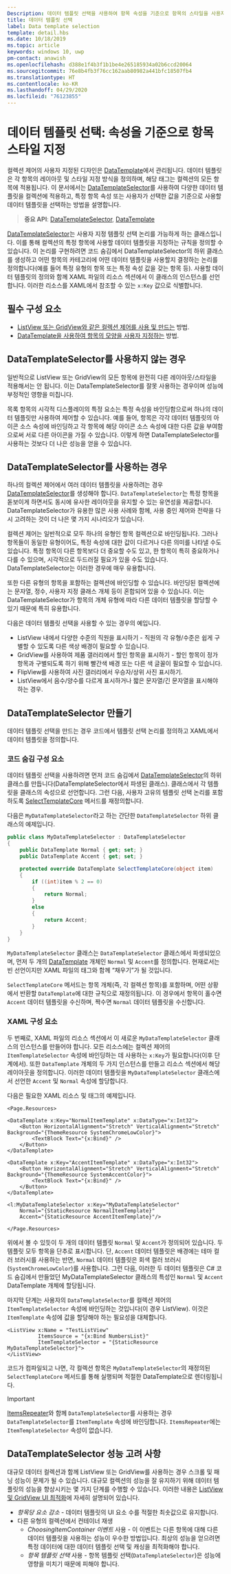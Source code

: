 ```yaml
---
Description: 데이터 템플릿 선택을 사용하여 항목 속성을 기준으로 항목의 스타일을 사용자 지정합니다.
title: 데이터 템플릿 선택
label: Data template selection
template: detail.hbs
ms.date: 10/18/2019
ms.topic: article
keywords: windows 10, uwp
pm-contact: anawish
ms.openlocfilehash: d388e1f4b3f1b1be4e265185934a02b6ccd20064
ms.sourcegitcommit: 76e8b4fb3f76cc162aab80982a441bfc18507fb4
ms.translationtype: HT
ms.contentlocale: ko-KR
ms.lasthandoff: 04/29/2020
ms.locfileid: "76123855"
---
```

# <a name="data-template-selection-styling-items-based-on-their-properties"></a>데이터 템플릿 선택: 속성을 기준으로 항목 스타일 지정

컬렉션 제어의 사용자 지정된 디자인은 [DataTemplate](/uwp/api/windows.ui.xaml.datatemplate)에서 관리됩니다. 데이터 템플릿은 각 항목의 레이아웃 및 스타일 지정 방식을 정의하며, 해당 태그는 컬렉션의 모든 항목에 적용됩니다. 이 문서에서는 [DataTemplateSelector](/uwp/api/windows.ui.xaml.controls.datatemplateselector)를 사용하여 다양한 데이터 템플릿을 컬렉션에 적용하고, 특정 항목 속성 또는 사용자가 선택한 값을 기준으로 사용할 데이터 템플릿을 선택하는 방법을 설명합니다.

> **중요 API**: [DataTemplateSelector](/uwp/api/windows.ui.xaml.controls.datatemplateselector), [DataTemplate](/uwp/api/windows.ui.xaml.datatemplate)

[DataTemplateSelector](/uwp/api/windows.ui.xaml.controls.datatemplateselector)는 사용자 지정 템플릿 선택 논리를 가능하게 하는 클래스입니다. 이를 통해 컬렉션의 특정 항목에 사용할 데이터 템플릿을 지정하는 규칙을 정의할 수 있습니다. 이 논리를 구현하려면 코드 숨김에서 DataTemplateSelector의 하위 클래스를 생성하고 어떤 항목의 카테고리에 어떤 데이터 템플릿을 사용할지 결정하는 논리를 정의합니다(예를 들어 특정 유형의 항목 또는 특정 속성 값을 갖는 항목 등). 사용할 데이터 템플릿의 정의와 함께 XAML 파일의 리소스 섹션에서 이 클래스의 인스턴스를 선언합니다. 이러한 리소스를 XAML에서 참조할 수 있는 `x:Key` 값으로 식별합니다.

## <a name="prerequisites"></a>필수 구성 요소

- [ListView 또는 GridView와 같은 컬렉션 제어를 사용 및 만드는](listview-and-gridview.md) 방법.
- [DataTemplate을 사용하여 항목의 모양을 사용자 지정하는](item-containers-templates.md#data-template) 방법.

## <a name="when-not-to-use-a-datatemplateselector"></a>DataTemplateSelector를 사용하지 않는 경우

일반적으로 ListView 또는 GridView의 모든 항목에 완전히 다른 레이아웃/스타일을 적용해서는 안 됩니다. 이는 DataTemplateSelector를 잘못 사용하는 경우이며 성능에 부정적인 영향을 미칩니다.

목록 항목의 시각적 디스플레이의 특정 요소는 특정 속성을 바인딩함으로써 하나의 데이터 템플릿만 사용하여 제어할 수 있습니다. 예를 들어, 항목은 각각 데이터 템플릿의 아이콘 소스 속성에 바인딩하고 각 항목에 해당 아이콘 소스 속성에 대한 다른 값을 부여함으로써 서로 다른 아이콘을 가질 수 있습니다. 이렇게 하면 DataTemplateSelector를 사용하는 것보다 더 나은 성능을 얻을 수 있습니다.

## <a name="when-to-use-a-datatemplateselector"></a>DataTemplateSelector를 사용하는 경우

하나의 컬렉션 제어에서 여러 데이터 템플릿을 사용하려는 경우 [DataTemplateSelector](/uwp/api/windows.ui.xaml.controls.datatemplateselector)를 생성해야 합니다. `DataTemplateSelector`는 특정 항목을 돋보이게 하면서도 동시에 유사한 레이아웃을 유지할 수 있는 유연성을 제공합니다. DataTemplateSelector가 유용한 많은 사용 사례와 함께, 사용 중인 제어와 전략을 다시 고려하는 것이 더 나은 몇 가지 시나리오가 있습니다.

컬렉션 제어는 일반적으로 모두 하나의 유형인 항목 컬렉션으로 바인딩됩니다. 그러나 항목들이 동일한 유형이어도, 특정 속성에 대한 값이 다르거나 다른 의미를 나타낼 수도 있습니다. 특정 항목이 다른 항목보다 더 중요할 수도 있고, 한 항목이 특히 중요하거나 다를 수 있으며, 시각적으로 두드러질 필요가 있을 수도 있습니다. DataTemplateSelector는 이러한 경우에 매우 유용합니다.

또한 다른 유형의 항목을 포함하는 컬렉션에 바인딩할 수 있습니다. 바인딩된 컬렉션에는 문자열, 정수, 사용자 지정 클래스 개체 등이 혼합되어 있을 수 있습니다. 이는 DataTemplateSelector가 항목의 개체 유형에 따라 다른 데이터 템플릿을 할당할 수 있기 때문에 특히 유용합니다.

다음은 데이터 템플릿 선택을 사용할 수 있는 경우의 예입니다.

- ListView 내에서 다양한 수준의 직원을 표시하기 - 직원의 각 유형/수준은 쉽게 구별할 수 있도록 다른 색상 배경이 필요할 수 있습니다.
- GridView를 사용하여 제품 갤러리에서 할인 항목을 표시하기 - 할인 항목이 정가 항목과 구별되도록 하기 위해 빨간색 배경 또는 다른 색 글꼴이 필요할 수 있습니다.
- FlipView를 사용하여 사진 갤러리에서 우승자/상위 사진 표시하기.
- ListView에서 음수/양수를 다르게 표시하거나 짧은 문자열/긴 문자열을 표시해야 하는 경우.

## <a name="create-a-datatemplateselector"></a>DataTemplateSelector 만들기

데이터 템플릿 선택을 만드는 경우 코드에서 템플릿 선택 논리를 정의하고 XAML에서 데이터 템플릿을 정의합니다.

### <a name="code-behind-component"></a>코드 숨김 구성 요소

데이터 템플릿 선택을 사용하려면 먼저 코드 숨김에서 [DataTemplateSelector](/uwp/api/windows.ui.xaml.controls.datatemplateselector)의 하위 클래스를 만듭니다(DataTemplateSelector에서 파생된 클래스). 클래스에서 각 템플릿을 클래스의 속성으로 선언합니다. 그런 다음, 사용자 고유의 템플릿 선택 논리를 포함하도록 [SelectTemplateCore](/uwp/api/windows.ui.xaml.controls.datatemplateselector.selecttemplatecore) 메서드를 재정의합니다.

다음은 `MyDataTemplateSelector`라고 하는 간단한 `DataTemplateSelector` 하위 클래스의 예제입니다.

```csharp
public class MyDataTemplateSelector : DataTemplateSelector
{
    public DataTemplate Normal { get; set; }
    public DataTemplate Accent { get; set; }

    protected override DataTemplate SelectTemplateCore(object item)
    {
        if ((int)item % 2 == 0)
        {
            return Normal;
        }
        else
        {
            return Accent;
        }
    }
}
```

`MyDataTemplateSelector` 클래스는 `DataTemplateSelector` 클래스에서 파생되었으며, 먼저 두 개의 [DataTemplate](/uwp/api/windows.ui.xaml.datatemplate) 개체인 `Normal` 및 `Accent`를 정의합니다. 현재로서는 빈 선언이지만 XAML 파일의 태그와 함께 “채우기”가 될 것입니다.

`SelectTemplateCore` 메서드는 항목 개체(즉, 각 컬렉션 항목)를 포함하며, 어떤 상황에서 반환할 `DataTemplate`에 대한 규칙으로 재정의됩니다. 이 경우에서 항목이 홀수면 `Accent` 데이터 템플릿을 수신하며, 짝수면 `Normal` 데이터 템플릿을 수신합니다.

### <a name="xaml-component"></a>XAML 구성 요소

두 번째로, XAML 파일의 리소스 섹션에서 이 새로운 `MyDataTemplateSelector` 클래스의 인스턴스를 만들어야 합니다. 모든 리소스에는 컬렉션 제어의 `ItemTemplateSelector` 속성에 바인딩하는 데 사용하는 `x:Key`가 필요합니다(이후 단계에서). 또한 `DataTemplate` 개체의 두 가지 인스턴스를 만들고 리소스 섹션에서 해당 레이아웃을 정의합니다. 이러한 데이터 템플릿을 `MyDataTemplateSelector` 클래스에서 선언한 `Accent` 및 `Normal` 속성에 할당합니다.

다음은 필요한 XAML 리소스 및 태그의 예제입니다.

```xaml
<Page.Resources>

<DataTemplate x:Key="NormalItemTemplate" x:DataType="x:Int32">
    <Button HorizontalAlignment="Stretch" VerticalAlignment="Stretch" Background="{ThemeResource SystemChromeLowColor}">
        <TextBlock Text="{x:Bind}" />
    </Button>
</DataTemplate>

<DataTemplate x:Key="AccentItemTemplate" x:DataType="x:Int32">
    <Button HorizontalAlignment="Stretch" VerticalAlignment="Stretch" Background="{ThemeResource SystemAccentColor}">
        <TextBlock Text="{x:Bind}" />
    </Button>
</DataTemplate>

<l:MyDataTemplateSelector x:Key="MyDataTemplateSelector"
    Normal="{StaticResource NormalItemTemplate}"
    Accent="{StaticResource AccentItemTemplate}"/>

</Page.Resources>
```

위에서 볼 수 있듯이 두 개의 데이터 템플릿 `Normal` 및 `Accent`가 정의되어 있습니다. 두 템플릿 모두 항목을 단추로 표시합니다. 단, `Accent` 데이터 템플릿은 배경에는 테마 컬러 브러시를 사용하는 반면, `Normal` 데이터 템플릿은 회색 컬러 브러시(`SystemChromeLowColor`)를 사용합니다. 그런 다음, 이러한 두 데이터 템플릿은 C# 코드 숨김에서 만들었던 MyDataTemplateSelector 클래스의 특성인 `Normal` 및 `Accent` DataTemplate 개체에 할당됩니다.

마지막 단계는 사용자의 `DataTemplateSelector`를 컬렉션 제어의 `ItemTemplateSelector` 속성에 바인딩하는 것입니다(이 경우 ListView). 이것은 `ItemTemplate` 속성에 값을 할당해야 하는 필요성을 대체합니다. 

```xaml
<ListView x:Name = "TestListView"
          ItemsSource = "{x:Bind NumbersList}"
          ItemTemplateSelector = "{StaticResource MyDataTemplateSelector}">
</ListView>
```

코드가 컴파일되고 나면, 각 컬렉션 항목은 `MyDataTemplateSelector`의 재정의된 `SelectTemplateCore` 메서드를 통해 실행되며 적절한 DataTemplate으로 렌더링됩니다.

> [!IMPORTANT]
> [ItemsRepeater](/uwp/api/microsoft.ui.xaml.controls.itemsrepeater?view=winui-2.2)와 함께 `DataTemplateSelector`를 사용하는 경우 `DataTemplateSelector`를 `ItemTemplate` 속성에 바인딩합니다. `ItemsRepeater`에는 `ItemTemplateSelector` 속성이 없습니다.

## <a name="datatemplateselector-performance-considerations"></a>DataTemplateSelector 성능 고려 사항

대규모 데이터 컬렉션과 함께 ListView 또는 GridView를 사용하는 경우 스크롤 및 패닝 성능이 문제가 될 수 있습니다. 대규모 컬렉션의 성능을 잘 유지하기 위해 데이터 템플릿의 성능을 향상시키는 몇 가지 단계를 수행할 수 있습니다. 이러한 내용은 [ListView 및 GridView UI 최적화](/windows/uwp/debug-test-perf/optimize-gridview-and-listview)에 자세히 설명되어 있습니다.

- _항목당 요소 감소_ - 데이터 템플릿의 UI 요소 수를 적절한 최솟값으로 유지합니다.
- 다른 유형의 컬렉션에서 컨테이너 재생
  - _ChoosingItemContainer 이벤트_ 사용 - 이 이벤트는 다른 항목에 대해 다른 데이터 템플릿을 사용하는 성능이 우수한 방법입니다. 최상의 성능을 얻으려면 특정 데이터에 대한 데이터 템플릿 선택 및 캐싱을 최적화해야 합니다.
  - _항목 템플릿 선택_ 사용 - 항목 템플릿 선택(`DataTemplateSelector`)은 성능에 영향을 미치기 때문에 피해야 합니다.
